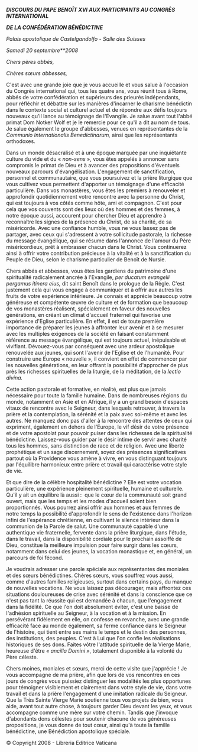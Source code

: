 ***DISCOURS DU PAPE BENOÎT XVI*** ***AUX PARTICIPANTS AU CONGRÈS INTERNATIONAL***

***DE LA CONFÉDÉRATION BÉNÉDICTINE***

*Palais apostolique de Castelgandolfo - Salle des Suisses*

*Samedi 20 septembre**2008*

*Chers pères abbés,*

*Chères sœurs abbesses,*

C'est avec une grande joie que je vous accueille et vous salue à l'occasion du Congrès international qui, tous les quatre ans, vous réunit tous à Rome, abbés de votre confédération et supérieurs des prieurés indépendants, pour réfléchir et débattre sur les manières d'incarner le charisme bénédictin dans le contexte social et culturel actuel et de répondre aux défis toujours nouveaux qu'il lance au témoignage de l'Evangile. Je salue avant tout l'abbé primat Dom Notker Wolf et je le remercie pour ce qu'il a dit au nom de tous. Je salue également le groupe d'abbesses, venues en représentantes de la *Communio Internationalis Benedictinarum,* ainsi que les représentants orthodoxes.

Dans un monde désacralisé et à une époque marquée par une inquiétante culture du vide et du « *non-sens* », vous êtes appelés à annoncer sans compromis le primat de Dieu et à avancer des propositions d'éventuels nouveaux parcours d'évangélisation. L'engagement de sanctification, personnel et communautaire, que vous poursuivez et la prière liturgique que vous cultivez vous permettent d'apporter un témoignage d'une efficacité particulière. Dans vos monastères, vous êtes les premiers à renouveler et approfondir quotidiennement votre rencontre avec la personne du Christ, qui est toujours à vos côtés comme hôte, ami et compagnon. C'est pour cela que vos couvents sont des lieux où des hommes et des femmes, à notre époque aussi, accourent pour chercher Dieu et apprendre à reconnaître les signes de la présence du Christ, de sa charité, de sa miséricorde. Avec une confiance humble, vous ne vous lassez pas de partager, avec ceux qui s'adressent à votre sollicitude pastorale, la richesse du message évangélique, qui se résume dans l'annonce de l'amour du Père miséricordieux, prêt à embrasser chacun dans le Christ. Vous continuerez ainsi à offrir votre contribution précieuse à la vitalité et à la sanctification du Peuple de Dieu, selon le charisme particulier de Benoît de Nursie.

Chers abbés et abbesses, vous êtes les gardiens du patrimoine d'une spiritualité radicalement ancrée à l'Evangile, *per ducatum evangelii pergamus itinera eius,* dit saint Benoît dans le prologue de la Règle. C'est justement cela qui vous engage à communiquer et à offrir aux autres les fruits de votre expérience intérieure. Je connais et apprécie beaucoup votre généreuse et compétente œuvre de culture et de formation que beaucoup de vos monastères réalisent, spécialement en faveur des nouvelles générations, en créant un climat d'accueil fraternel qui favorise une expérience d'Eglise particulière. En effet, il est de toute première importance de préparer les jeunes à affronter leur avenir et à se mesurer avec les multiples exigences de la société en faisant constamment référence au message évangélique, qui est toujours actuel, inépuisable et vivifiant. Dévouez-vous par conséquent avec une ardeur apostolique renouvelée aux jeunes, qui sont l'avenir de l'Eglise et de l'humanité. Pour construire une Europe « nouvelle », il convient en effet de commencer par les nouvelles générations, en leur offrant la possibilité d'approcher de plus près les richesses spirituelles de la liturgie, de la méditation, de la *lectio divina.*

Cette action pastorale et formative, en réalité, est plus que jamais nécessaire pour toute la famille humaine. Dans de nombreuses régions du monde, notamment en Asie et en Afrique, il y a un grand besoin d'espaces vitaux de rencontre avec le Seigneur, dans lesquels retrouver, à travers la prière et la contemplation, la sérénité et la paix avec soi-même et avec les autres. Ne manquez donc pas d'aller à la rencontre des attentes de ceux qui expriment, également en dehors de l'Europe, le vif désir de votre présence et de votre apostolat pour pouvoir puiser dans les richesses de la spiritualité bénédictine. Laissez-vous guider par le désir intime de servir avec charité tous les hommes, sans distinction de race et de religion. Avec une liberté prophétique et un sage discernement, soyez des présences significatives partout où la Providence vous amène à vivre, en vous distinguant toujours par l'équilibre harmonieux entre prière et travail qui caractérise votre style de vie.

Et que dire de la célèbre hospitalité bénédictine ? Elle est votre vocation particulière, une expérience pleinement spirituelle, humaine et culturelle. Qu'il y ait un équilibre là aussi :  que le cœur de la communauté soit grand ouvert, mais que les temps et les modes d'accueil soient bien proportionnés. Vous pourrez ainsi offrir aux hommes et aux femmes de notre temps la possibilité d'approfondir le sens de l'existence dans l'horizon infini de l'espérance chrétienne, en cultivant le silence intérieur dans la communion de la Parole de salut. Une communauté capable d'une authentique vie fraternelle, fervente dans la prière liturgique, dans l'étude, dans le travail, dans la disponibilité cordiale pour le prochain assoiffé de Dieu, constitue la meilleure impulsion pour faire surgir dans les cœurs, notamment dans celui des jeunes, la vocation monastique et, en général, un parcours de foi fécond.

Je voudrais adresser une parole spéciale aux représentantes des moniales et des sœurs bénédictines. Chères sœurs, vous souffrez vous aussi, comme d'autres familles religieuses, surtout dans certains pays, du manque de nouvelles vocations. Ne vous laissez pas décourager, mais affrontez ces situations douloureuses de crise avec sérénité et dans la conscience que ce n'est pas tant la réussite qui est demandée à chacun, que l'engagement dans la fidélité. Ce que l'on doit absolument éviter, c'est une baisse de l'adhésion spirituelle au Seigneur, à la vocation et à la mission. En persévérant fidèlement en elle, on confesse en revanche, avec une grande efficacité face au monde également, sa ferme confiance dans le Seigneur de l'histoire, qui tient entre ses mains le temps et le destin des personnes, des institutions, des peuples. C'est à Lui que l'on confie les réalisations historiques de ses dons. Faites vôtre l'attitude spirituelle de la Vierge Marie, heureuse d'être *« *ancilla Domini* »*, totalement disponible à la volonté du Père céleste.

Chers moines, moniales et sœurs, merci de cette visite que j'apprécie ! Je vous accompagne de ma prière, afin que lors de vos rencontres en ces jours de congrès vous puissiez distinguer les modalités les plus opportunes pour témoigner visiblement et clairement dans votre style de vie, dans votre travail et dans la prière l'engagement d'une imitation radicale du Seigneur. Que la Très Sainte Vierge Marie soutienne tous vos projets de bien, vous aide, avant tout autre chose, à toujours garder Dieu devant les yeux, et vous accompagne comme une mère sur votre chemin. Tandis que j'invoque d'abondants dons célestes pour soutenir chacune de vos généreuses propositions, je vous donne de tout cœur, ainsi qu'à toute la famille bénédictine, une Bénédiction apostolique spéciale.

© Copyright 2008 - Libreria Editrice Vaticana